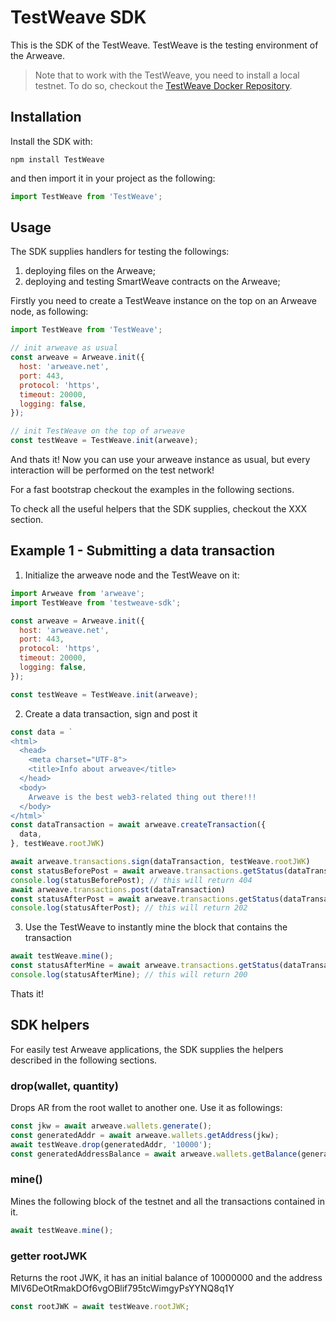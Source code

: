 # TestWeave SDK

This is the SDK of the TestWeave. TestWeave is the testing environment of the Arweave. 

> Note that to work with the TestWeave, you need to install a local testnet. To do so, checkout the [TestWeave Docker Repository](https://github.com/ArweaveTeam/testweave-docker).

## Installation

Install the SDK with: 

```shell
npm install TestWeave
```

and then import it in your project as the following: 

```javascript
import TestWeave from 'TestWeave';
```
## Usage

The SDK supplies handlers for testing the followings: 

1. deploying files on the Arweave;
2. deploying and testing SmartWeave contracts on the Arweave;

Firstly you need to create a TestWeave instance on the top on an Arweave node, as following: 

```javascript
import TestWeave from 'TestWeave';

// init arweave as usual
const arweave = Arweave.init({
  host: 'arweave.net',
  port: 443,
  protocol: 'https',
  timeout: 20000,
  logging: false,
});

// init TestWeave on the top of arweave
const testWeave = TestWeave.init(arweave);

```

And thats it! Now you can use your arweave instance as usual, but every interaction will be performed on the test network! 

For a fast bootstrap checkout the examples in the following sections.

To check all the useful helpers that the SDK supplies, checkout the XXX section. 

## Example 1 - Submitting a data transaction

1. Initialize the arweave node and the TestWeave on it:
   
```javascript
import Arweave from 'arweave';
import TestWeave from 'testweave-sdk';

const arweave = Arweave.init({
  host: 'arweave.net',
  port: 443,
  protocol: 'https',
  timeout: 20000,
  logging: false,
}); 

const testWeave = TestWeave.init(arweave);
```

2. Create a data transaction, sign and post it

```javascript
const data = `
<html>
  <head>
    <meta charset="UTF-8">
    <title>Info about arweave</title>
  </head>
  <body>
    Arweave is the best web3-related thing out there!!!
  </body>
</html>`
const dataTransaction = await arweave.createTransaction({
  data,
}, testWeave.rootJWK)

await arweave.transactions.sign(dataTransaction, testWeave.rootJWK)
const statusBeforePost = await arweave.transactions.getStatus(dataTransaction.id)
console.log(statusBeforePost); // this will return 404
await arweave.transactions.post(dataTransaction)
const statusAfterPost = await arweave.transactions.getStatus(dataTransaction.id)
console.log(statusAfterPost); // this will return 202
```

3. Use the TestWeave to instantly mine the block that contains the transaction

```javascript
await testWeave.mine();
const statusAfterMine = await arweave.transactions.getStatus(dataTransaction.id)
console.log(statusAfterMine); // this will return 200
```

Thats it! 

## SDK helpers

For easily test Arweave applications, the SDK supplies the helpers described in the following sections. 
### drop(wallet, quantity) 

Drops AR from the root wallet to another one. Use it as followings: 

```javascript
const jkw = await arweave.wallets.generate();
const generatedAddr = await arweave.wallets.getAddress(jkw);
await testWeave.drop(generatedAddr, '10000');
const generatedAddressBalance = await arweave.wallets.getBalance(generatedAddr) // returns 10000
```

### mine()

Mines the following block of the testnet and all the transactions contained in it.

```javascript
await testWeave.mine();
```

### getter rootJWK

Returns the root JWK, it has an initial balance of 10000000 and the address MlV6DeOtRmakDOf6vgOBlif795tcWimgyPsYYNQ8q1Y

```javascript
const rootJWK = await testWeave.rootJWK;
```





